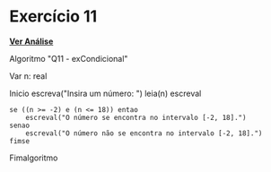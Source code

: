 # Exercício 11

[**Ver Análise**](Analise11.md)

Algoritmo "Q11 - exCondicional"

Var
n: real

Inicio
    escreva("Insira um número: ")
    leia(n)
    escreval

    se ((n >= -2) e (n <= 18)) entao
        escreval("O número se encontra no intervalo [-2, 18].")
    senao
        escreval("O número não se encontra no intervalo [-2, 18].")
    fimse

Fimalgoritmo
